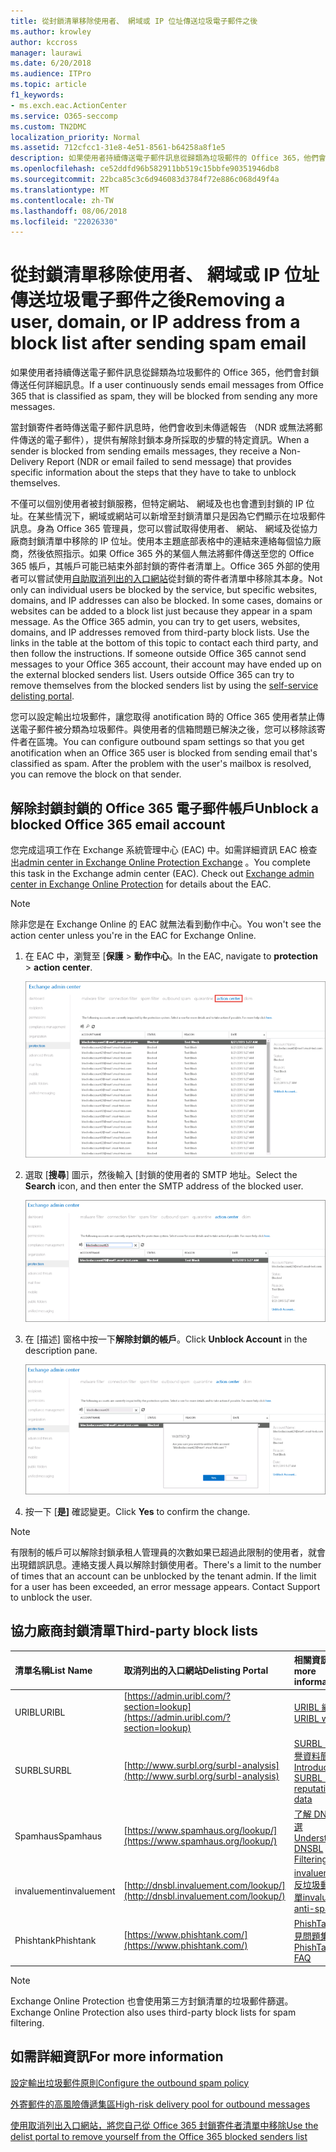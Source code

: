 ```yaml
---
title: 從封鎖清單移除使用者、 網域或 IP 位址傳送垃圾電子郵件之後
ms.author: krowley
author: kccross
manager: laurawi
ms.date: 6/20/2018
ms.audience: ITPro
ms.topic: article
f1_keywords:
- ms.exch.eac.ActionCenter
ms.service: O365-seccomp
ms.custom: TN2DMC
localization_priority: Normal
ms.assetid: 712cfcc1-31e8-4e51-8561-b64258a8f1e5
description: 如果使用者持續傳送電子郵件訊息從歸類為垃圾郵件的 Office 365，他們會封鎖傳送任何詳細訊息。
ms.openlocfilehash: ce52ddfd96b582911bb519c15bbfe90351946db8
ms.sourcegitcommit: 22bca85c3c6d946083d3784f72e886c068d49f4a
ms.translationtype: MT
ms.contentlocale: zh-TW
ms.lasthandoff: 08/06/2018
ms.locfileid: "22026330"
---
```

# <a name="removing-a-user-domain-or-ip-address-from-a-block-list-after-sending-spam-email"></a><span data-ttu-id="40efd-103">從封鎖清單移除使用者、 網域或 IP 位址傳送垃圾電子郵件之後</span><span class="sxs-lookup"><span data-stu-id="40efd-103">Removing a user, domain, or IP address from a block list after sending spam email</span></span>

<span data-ttu-id="40efd-104">如果使用者持續傳送電子郵件訊息從歸類為垃圾郵件的 Office 365，他們會封鎖傳送任何詳細訊息。</span><span class="sxs-lookup"><span data-stu-id="40efd-104">If a user continuously sends email messages from Office 365 that is classified as spam, they will be blocked from sending any more messages.</span></span> 
  
<span data-ttu-id="40efd-105">當封鎖寄件者時傳送電子郵件訊息時，他們會收到未傳遞報告 （NDR 或無法將郵件傳送的電子郵件），提供有解除封鎖本身所採取的步驟的特定資訊。</span><span class="sxs-lookup"><span data-stu-id="40efd-105">When a sender is blocked from sending emails messages, they receive a Non-Delivery Report (NDR or email failed to send message) that provides specific information about the steps that they have to take to unblock themselves.</span></span>
  
<span data-ttu-id="40efd-p101">不僅可以個別使用者被封鎖服務，但特定網站、 網域及也也會遭到封鎖的 IP 位址。在某些情況下，網域或網站可以新增至封鎖清單只是因為它們顯示在垃圾郵件訊息。身為 Office 365 管理員，您可以嘗試取得使用者、 網站、 網域及從協力廠商封鎖清單中移除的 IP 位址。使用本主題底部表格中的連結來連絡每個協力廠商，然後依照指示。如果 Office 365 外的某個人無法將郵件傳送至您的 Office 365 帳戶，其帳戶可能已結束外部封鎖的寄件者清單上。Office 365 外部的使用者可以嘗試使用[自助取消列出的入口網站](https://technet.microsoft.com/library/mt661881%28v=exchg.150%29.aspx)從封鎖的寄件者清單中移除其本身。</span><span class="sxs-lookup"><span data-stu-id="40efd-p101">Not only can individual users be blocked by the service, but specific websites, domains, and IP addresses can also be blocked. In some cases, domains or websites can be added to a block list just because they appear in a spam message. As the Office 365 admin, you can try to get users, websites, domains, and IP addresses removed from third-party block lists. Use the links in the table at the bottom of this topic to contact each third party, and then follow the instructions. If someone outside Office 365 cannot send messages to your Office 365 account, their account may have ended up on the external blocked senders list. Users outside Office 365 can try to remove themselves from the blocked senders list by using the [self-service delisting portal](https://technet.microsoft.com/library/mt661881%28v=exchg.150%29.aspx).</span></span>
  
<span data-ttu-id="40efd-p102">您可以設定輸出垃圾郵件，讓您取得 anotification 時的 Office 365 使用者禁止傳送電子郵件被分類為垃圾郵件。與使用者的信箱問題已解決之後，您可以移除該寄件者在區塊。</span><span class="sxs-lookup"><span data-stu-id="40efd-p102">You can configure outbound spam settings so that you get anotification when an Office 365 user is blocked from sending email that's classified as spam. After the problem with the user's mailbox is resolved, you can remove the block on that sender.</span></span>
  
## <a name="unblock-a-blocked-office-365-email-account"></a><span data-ttu-id="40efd-114">解除封鎖封鎖的 Office 365 電子郵件帳戶</span><span class="sxs-lookup"><span data-stu-id="40efd-114">Unblock a blocked Office 365 email account</span></span>

<span data-ttu-id="40efd-p103">您完成這項工作在 Exchange 系統管理中心 (EAC) 中。如需詳細資訊 EAC 檢查出[admin center in Exchange Online Protection Exchange](exchange-admin-center-in-exchange-online-protection-eop.md) 。</span><span class="sxs-lookup"><span data-stu-id="40efd-p103">You complete this task in the Exchange admin center (EAC). Check out [Exchange admin center in Exchange Online Protection](exchange-admin-center-in-exchange-online-protection-eop.md) for details about the EAC.</span></span> 
  
> [!NOTE]
> <span data-ttu-id="40efd-117">除非您是在 Exchange Online 的 EAC 就無法看到動作中心。</span><span class="sxs-lookup"><span data-stu-id="40efd-117">You won't see the action center unless you're in the EAC for Exchange Online.</span></span> 
  
1. <span data-ttu-id="40efd-118">在 EAC 中，瀏覽至 [**保護** \> **動作中心**。</span><span class="sxs-lookup"><span data-stu-id="40efd-118">In the EAC, navigate to **protection** \> **action center**.</span></span>
    
    ![瀏覽至 Exchange 系統管理員中心的重要訊息中心 。](media/9bbf0844-7b34-4a86-a2b7-8c7e9c8519a3.png)
  
2. <span data-ttu-id="40efd-120">選取 [**搜尋**] 圖示，然後輸入 [封鎖的使用者的 SMTP 地址。</span><span class="sxs-lookup"><span data-stu-id="40efd-120">Select the **Search** icon, and then enter the SMTP address of the blocked user.</span></span> 
    
    ![搜尋重要訊息中心中封鎖的使用者](media/f931b5a0-7115-4d95-9f6f-b403436031ba.png)
  
3. <span data-ttu-id="40efd-122">在 [描述] 窗格中按一下**解除封鎖的帳戶**。</span><span class="sxs-lookup"><span data-stu-id="40efd-122">Click **Unblock Account** in the description pane.</span></span> 
    
    ![解除封鎖重要訊息中心中的使用者](media/c5d5b1b9-8416-45aa-9631-881e94d1d056.png)
  
4. <span data-ttu-id="40efd-124">按一下 [**是]** 確認變更。</span><span class="sxs-lookup"><span data-stu-id="40efd-124">Click **Yes** to confirm the change.</span></span> 
    
> [!NOTE]
> <span data-ttu-id="40efd-p104">有限制的帳戶可以解除封鎖承租人管理員的次數如果已超過此限制的使用者，就會出現錯誤訊息。連絡支援人員以解除封鎖使用者。</span><span class="sxs-lookup"><span data-stu-id="40efd-p104">There's a limit to the number of times that an account can be unblocked by the tenant admin. If the limit for a user has been exceeded, an error message appears. Contact Support to unblock the user.</span></span> 
  
## <a name="third-party-block-lists"></a><span data-ttu-id="40efd-127">協力廠商封鎖清單</span><span class="sxs-lookup"><span data-stu-id="40efd-127">Third-party block lists</span></span>

|<span data-ttu-id="40efd-128">**清單名稱**</span><span class="sxs-lookup"><span data-stu-id="40efd-128">**List Name**</span></span>|<span data-ttu-id="40efd-129">**取消列出的入口網站**</span><span class="sxs-lookup"><span data-stu-id="40efd-129">**Delisting Portal**</span></span>|<span data-ttu-id="40efd-130">**相關資訊**</span><span class="sxs-lookup"><span data-stu-id="40efd-130">**For more information**</span></span>|
|:-----|:-----|:-----|
|<span data-ttu-id="40efd-131">URIBL</span><span class="sxs-lookup"><span data-stu-id="40efd-131">URIBL</span></span>  <br/> |[https://admin.uribl.com/?section=lookup](https://admin.uribl.com/?section=lookup) <br/> |[<span data-ttu-id="40efd-132">URIBL 網站</span><span class="sxs-lookup"><span data-stu-id="40efd-132"> URIBL website </span></span>](https://uribl.com/) <br/> |
|<span data-ttu-id="40efd-133">SURBL</span><span class="sxs-lookup"><span data-stu-id="40efd-133">SURBL</span></span>  <br/> |[http://www.surbl.org/surbl-analysis](http://www.surbl.org/surbl-analysis) <br/> |[<span data-ttu-id="40efd-134">SURBL URI 信譽資料簡介</span><span class="sxs-lookup"><span data-stu-id="40efd-134">Introducing SURBL URI reputation data</span></span>](http://www.surbl.org/) <br/> |
|<span data-ttu-id="40efd-135">Spamhaus</span><span class="sxs-lookup"><span data-stu-id="40efd-135">Spamhaus</span></span>  <br/> |[https://www.spamhaus.org/lookup/](https://www.spamhaus.org/lookup/) <br/> |[<span data-ttu-id="40efd-136">了解 DNSBL 篩選</span><span class="sxs-lookup"><span data-stu-id="40efd-136">Understanding DNSBL Filtering</span></span>](https://www.spamhaus.org/whitepapers/dnsbl_function/) <br/> |
|<span data-ttu-id="40efd-137">invaluement</span><span class="sxs-lookup"><span data-stu-id="40efd-137">invaluement</span></span>  <br/> |[http://dnsbl.invaluement.com/lookup/](http://dnsbl.invaluement.com/lookup/) <br/> |[<span data-ttu-id="40efd-138">invaluement 反垃圾郵件清單</span><span class="sxs-lookup"><span data-stu-id="40efd-138">invaluement anti-spam list</span></span>](http://dnsbl.invaluement.com/) <br/> |
|<span data-ttu-id="40efd-139">Phishtank</span><span class="sxs-lookup"><span data-stu-id="40efd-139">Phishtank</span></span>  <br/> |[https://www.phishtank.com/](https://www.phishtank.com/) <br/> |[<span data-ttu-id="40efd-140">PhishTank 常見問題集</span><span class="sxs-lookup"><span data-stu-id="40efd-140">PhishTank FAQ</span></span>](https://www.phishtank.com/faq.php) <br/> |
   
> [!NOTE]
> <span data-ttu-id="40efd-141">Exchange Online Protection 也會使用第三方封鎖清單的垃圾郵件篩選。</span><span class="sxs-lookup"><span data-stu-id="40efd-141">Exchange Online Protection also uses third-party block lists for spam filtering.</span></span> 
   
## <a name="for-more-information"></a><span data-ttu-id="40efd-142">如需詳細資訊</span><span class="sxs-lookup"><span data-stu-id="40efd-142">For more information</span></span>

[<span data-ttu-id="40efd-143">設定輸出垃圾郵件原則</span><span class="sxs-lookup"><span data-stu-id="40efd-143">Configure the outbound spam policy</span></span>](configure-the-outbound-spam-policy.md)
  
[<span data-ttu-id="40efd-144">外寄郵件的高風險傳遞集區</span><span class="sxs-lookup"><span data-stu-id="40efd-144">High-risk delivery pool for outbound messages</span></span>](high-risk-delivery-pool-for-outbound-messages.md)

[<span data-ttu-id="40efd-145">使用取消列出入口網站，將您自己從 Office 365 封鎖寄件者清單中移除</span><span class="sxs-lookup"><span data-stu-id="40efd-145">Use the delist portal to remove yourself from the Office 365 blocked senders list</span></span>](use-the-delist-portal-to-remove-yourself-from-the-office-365-blocked-senders-lis.md)
  

  

